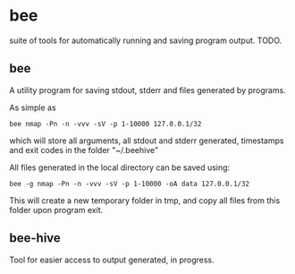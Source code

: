 # bee

suite of tools for automatically running and saving program output. TODO.

## bee

A utility program for saving stdout, stderr and files generated by programs. 

As simple as

```
bee nmap -Pn -n -vvv -sV -p 1-10000 127.0.0.1/32 
```

which will store all arguments, all stdout and stderr generated, timestamps and exit codes in the folder "~/.beehive"

All files generated in the local directory can be saved using:

```
bee -g nmap -Pn -n -vvv -sV -p 1-10000 -oA data 127.0.0.1/32 
```

This will create a new temporary folder in tmp, and copy all files from this folder upon program exit.

## bee-hive

Tool for easier access to output generated, in progress.
